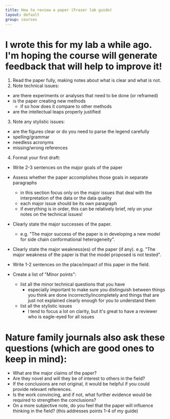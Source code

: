 ```yaml
---
title: How to review a paper (Fraser lab guide)
layout: default
group: courses
---
```


# I wrote this for my lab a while ago. I'm hoping the course will generate feedback that will help to improve it!

1. Read the paper fully, making notes about what is clear and what is not.
2. Note technical issues:
  - are there experiments or analyses that need to be done (or reframed)
  - is the paper creating new methods
    * if so how does it compare to other methods
  -  are the intellectual leaps properly justified
3. Note any stylistic issues:
  - are the figures clear or do you need to parse the legend carefully
  - spelling/grammar
  - needless acronyms
  - missing/wrong references
4. Format your first draft:
  - Write 2-3 sentences on the major goals of the paper

  - Assess whether the paper accomplishes those goals in separate paragraphs
    * in this section focus only on the major issues that deal with the interpretation of the data or the data quality
    * each major issue should be its own paragraph
    * if everything is in order, this can be relatively brief, rely on your notes on the technical issues!

  - Clearly state the major successes of the paper.
    * e.g. "The major success of the paper is in developing a new model for side chain conformational heterogeneity".

  - Clearly state the major weakness(es) of the paper (if any). e.g. "The major weakness of the paper is that the model proposed is not tested".

  - Write 1-2 sentences on the place/impact of this paper in the field.

  - Create a list of "Minor points":
    * list all the minor technical questions that you have
      * especially important to make sure you distinguish between things you think are done incorrectly/incompletely and things that are just not explained clearly enough for you to understand them
    * list all the stylistic issues
      * I tend to focus a lot on clarity, but it's great to have a reviewer who is eagle-eyed for all issues

# Nature family journals also ask these questions (which are good ones to keep in mind):

- What are the major claims of the paper?
- Are they novel and will they be of interest to others in the field?
- If the conclusions are not original, it would be helpful if you could provide relevant references.
- Is the work convincing, and if not, what further evidence would be required to strengthen the conclusions?
- On a more subjective note, do you feel that the paper will influence thinking in the field? (this addresses points 1-4 of my guide)
